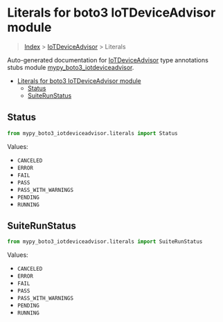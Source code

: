 # Literals for boto3 IoTDeviceAdvisor module

> [Index](../index.md) > [IoTDeviceAdvisor](./index.md) > Literals

Auto-generated documentation for [IoTDeviceAdvisor](https://boto3.amazonaws.com/v1/documentation/api/latest/reference/services/iotdeviceadvisor.html#IoTDeviceAdvisor)
type annotations stubs module [mypy_boto3_iotdeviceadvisor](https://pypi.org/project/mypy-boto3-iotdeviceadvisor/).

- [Literals for boto3 IoTDeviceAdvisor module](#literals-for-boto3-iotdeviceadvisor-module)
  - [Status](#status)
  - [SuiteRunStatus](#suiterunstatus)

## Status

```python
from mypy_boto3_iotdeviceadvisor.literals import Status
```

Values:

- `CANCELED`
- `ERROR`
- `FAIL`
- `PASS`
- `PASS_WITH_WARNINGS`
- `PENDING`
- `RUNNING`

## SuiteRunStatus

```python
from mypy_boto3_iotdeviceadvisor.literals import SuiteRunStatus
```

Values:

- `CANCELED`
- `ERROR`
- `FAIL`
- `PASS`
- `PASS_WITH_WARNINGS`
- `PENDING`
- `RUNNING`
